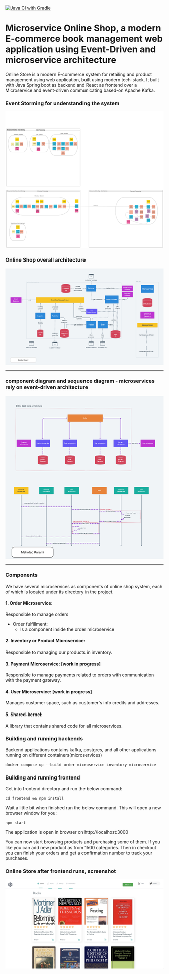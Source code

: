 [![Java CI with Gradle](https://github.com/metao1/microservice-online-store/actions/workflows/gradle.yml/badge.svg)](https://github.com/metao1/microservice-online-store/actions/workflows/gradle.yml)

# Microservice Online Shop, a modern E-commerce book management web application using Event-Driven and microservice architecture

Online Store is a modern E-commerce system for retailing and product management using web application, built using modern tech-stack. It built with Java Spring boot as backend and React as frontend over a Microservice and event-driven communicating based-on Apache Kafka.

### Event Storming for understanding the system
![event-storming](img/eventstorming.png)

### Online Shop overall architecture
![online-shop-architecture](img/online-shop-architecture.png)

----------------------------------------------------------------

### component diagram and sequence diagram - microservices rely on event-driven architecture

![order-payment-inventory-user-diagrams](img/order-payment-inventory-user-diagrams.png)

----------------------------------------------------------------

### Components

We have several microservices as components of online shop system, each of which is located under its directory in the project.

#### 1. Order Microservice:

Responsible to manage orders

- Order fulfillment:
    - Is a component inside the order microservice

#### 2. Inventory or Product Microservice:

Responsible to managing our products in inventory.

#### 3. Payment Microservice: [work in progress]

Responsible to manage payments related to orders with communication with the payment gateway.

#### 4. User Microservice: [work in progress]

Manages customer space, such as customer's info credits and addresses.

#### 5. Shared-kernel:

A library that contains shared code for all microservices.

### Building and running backends

Backend applications contains kafka, postgres, and all other applications running on different containers(microservices)

```shell
docker compose up --build order-microservice inventory-microservice
```

### Building and running frontend

Get into frontend directory and run the below command:

```shell
cd frontend && npm install
```

Wait a little bit when finished run the below command. This will open a new browser window for you:

```shell
npm start
```

The application is open in browser on http://localhost:3000

You can now start browsing products and purchasing some of them. If you like you can add new product as
from 1500 categories. Then in checkout you can finish your orders and get a confirmation number to track your purchases.

### Online Store after frontend runs, screenshot

![product](img/Screenshot-2020-03-31.png)

